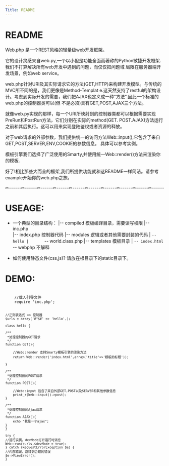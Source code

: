 ```yaml
---
Title: README
---
```


# README

Web.php 是一个REST风格的轻量级web开发框架。

它的设计灵感来自web.py,一个以小但是功能全面而著称的Python敏捷开发框架.我们不打算解决所有web开发中遇到的问题，而仅仅把问题域
局限在服务器端开发场景，例如web service。

web.php针对URI及其实际请求它的方法(GET,HTTP)来构建开发模型。与传统的MVC所不同的是，我们更像是Method-Templat
e.这天然支持了restful的架构设计。考虑到实际开发的需要，我们把AJAX也定义成一种"方法".因此一个标准的web.php的控制器类可以(但
不是必须)具有GET,POST,AJAX三个方法。

就像web.py实现的那样，每一个URI所映射到的控制器类都可以根据需要实现PreRun和PostRun方法，它们分别在实际的method(GET.
POST.AJAX)方法运行之前和其后执行。这可以用来实现登陆鉴权或者资源的释放。

对于web请求的外部参数，我们提供统一的访问方法Web::input(),它包含了来自GET,POST,SERVER,ENV,COOKIE的参数信息。
具体可以参考实例。

模板引擎我们选择了广泛使用的Smarty,并使用统一Web::render()方法来渲染你的模板.


好了!相比那些大而全的框架,我们所提供功能就和这README一样简洁。请参考example开始你的web.php之旅。



✂------✂------✂------✂------✂------✂------✂------✂------✂------✂------

# USEAGE: 

* 一个典型的目录结构：
 |-- compiled   模板编译目录，需要读写权限
 |-- inc.php     
 |-- index.php  控制器代码 
 |-- modules    逻辑或者其他需要封装的代码
 |   `-- hello
 |       `-- world.class.php
 |-- templates  模板目录
 |   `-- index.html
 `-- webphp     不解释

* 如何使用静态文件(css,js)?
请放在根目录下的static目录下。


# DEMO:
	
<code>	
	//载入引导文件
	require 'inc.php';

	//正则表达式 => 控制器
	$urls = array('#^$#' => 'hello',); 
	
	class hello {
	
	/**
	 *处理控制器的GET请求
	 */
	function GET(){
		
		//Web::render 支持Smarty模板引擎的渲染方法
		return Web::render('index.html',array('title'=>'模板的标题'));
		
	}
	
	/**
	 *处理控制器的POST请求
	 */
	function POST(){
		
		//Web::input 包含了来自外部GET,POST以及SERVER和其他参数信息
		print_r(Web::input()->post);
	}
	
	/**
	 *处理控制器的Ajax请求
	 */
	function AJAX(){
		echo "我是一个ajax";
	}
	}

	try {
	//运行实例，devMode打开运行时消息
    Web::run(\urls,$devMode = true); 
	} catch (RequestErrorException $e) {
	//内部错误，跳转到合理的错误
    $e->ViewError();
	}
</code>